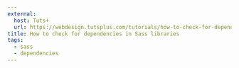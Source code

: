 ```yaml
---
external:
  host: Tuts+
  url: https://webdesign.tutsplus.com/tutorials/how-to-check-for-dependencies-in-sass-libraries--cms-21558
title: How to check for dependencies in Sass libraries
tags:
  - sass
  - dependencies
---
```

